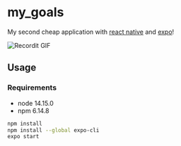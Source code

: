 # my_goals

My second cheap application with [react native](https://reactnative.dev/) and [expo](https://expo.io/)!

![Recordit GIF](https://i.ibb.co/XzFG3bJ/ezgif-com-gif-maker-1.gif)

## Usage

### Requirements

- node  14.15.0
- npm   6.14.8

``` bash
npm install
npm install --global expo-cli
expo start
```
